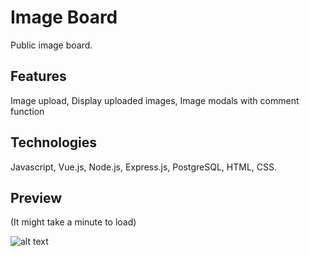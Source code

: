 # Image Board
Public image board.

## Features
Image upload, Display uploaded images, Image modals with comment function

## Technologies
Javascript, Vue.js, Node.js, Express.js, PostgreSQL, HTML, CSS.

## Preview
(It might take a minute to load)

![alt text](https://media.giphy.com/media/2tMyFC1n4U6NaALIYm/giphy.gif)
